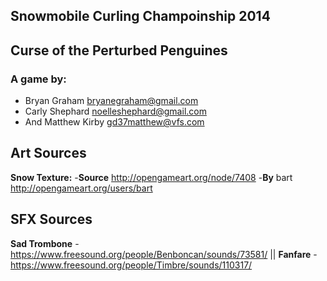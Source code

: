 Snowmobile Curling Champoinship 2014
------------------------------------
## Curse of the Perturbed Penguines ##

### A game by: ###
* Bryan Graham <bryanegraham@gmail.com>
* Carly Shephard <noelleshephard@gmail.com>
* And Matthew Kirby <gd37matthew@vfs.com>

## Art Sources ##

**Snow Texture:**
-**Source** http://opengameart.org/node/7408
-**By** bart <http://opengameart.org/users/bart>

## SFX Sources ##
**Sad Trombone** - https://www.freesound.org/people/Benboncan/sounds/73581/ ||
**Fanfare** - https://www.freesound.org/people/Timbre/sounds/110317/